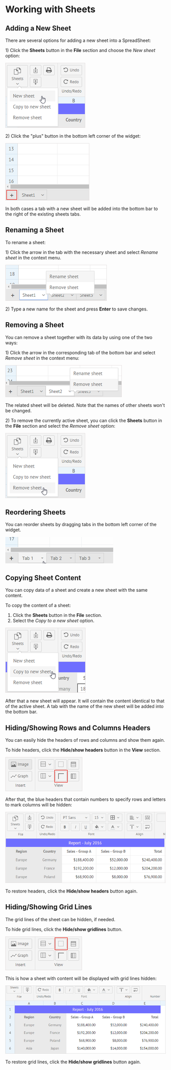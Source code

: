 # Working with Sheets

## Adding a New Sheet

There are several options for adding a new sheet into a SpreadSheet:

1\) Click the **Sheets** button in the **File** section and choose the _New sheet_ option:

![New Sheet Option](.gitbook/assets/new_sheet_option.png)

2\) Click the "plus" button in the bottom left corner of the widget:

![Plus Button](.gitbook/assets/add_sheet_plus_button.png)

In both cases a tab with a new sheet will be added into the bottom bar to the right of the existing sheets tabs.

## Renaming a Sheet

To rename a sheet:

1\) Click the arrow in the tab with the necessary sheet and select _Rename sheet_ in the context menu.

![Rename Sheet Option](.gitbook/assets/rename_sheet_button.png)

2\) Type a new name for the sheet and press **Enter** to save changes.

## Removing a Sheet

You can remove a sheet together with its data by using one of the two ways:

1\) Click the arrow in the corresponding tab of the bottom bar and select _Remove sheet_ in the context menu:

![Remove Sheet Option](.gitbook/assets/remove_sheet_button.png)

The related sheet will be deleted. Note that the names of other sheets won't be changed.

2\) To remove the currently active sheet, you can click the **Sheets** button in the **File** section and select the _Remove sheet_ option:

![Remove Active Sheet](.gitbook/assets/remove_active_sheet.png)

## Reordering Sheets

You can reorder sheets by dragging tabs in the bottom left corner of the widget.

![Reorder Sheets](.gitbook/assets/reorder_sheet.gif)

## Copying Sheet Content

You can copy data of a sheet and create a new sheet with the same content.

To copy the content of a sheet:

1. Click the **Sheets** button in the **File** section.
2. Select the _Copy to a new sheet_ option.

![Copy Sheet Content](.gitbook/assets/copy_sheet_content.png)

After that a new sheet will appear. It will contain the content identical to that of the active sheet. A tab with the name of the new sheet will be added into the bottom bar.

## Hiding/Showing Rows and Columns Headers

You can easily hide the headers of rows and columns and show them again.

To hide headers, click the **Hide/show headers** button in the **View** section.

![Hide/Show Headers Button](.gitbook/assets/hide_show_headers_button.png)

After that, the blue headers that contain numbers to specify rows and letters to mark columns will be hidden:

![Hidden Headers](.gitbook/assets/hidden_headers.png)

To restore headers, click the **Hide/show headers** button again.

## Hiding/Showing Grid Lines

The grid lines of the sheet can be hidden, if needed.

To hide grid lines, click the **Hide/show gridlines** button.

![Hide/Show Gridlines Button](.gitbook/assets/hide_show_gridlines_button.png)

This is how a sheet with content will be displayed with grid lines hidden:

![Hidden Gridlines](.gitbook/assets/hidden_gridlines.png)

To restore grid lines, click the **Hide/show gridlines** button again.

